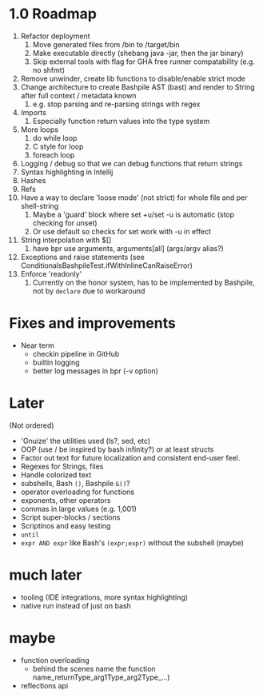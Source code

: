 # 1.0 Roadmap
1. Refactor deployment
   1. Move generated files from /bin to /target/bin
   2. Make executable directly (shebang java -jar, then the jar binary)
   3. Skip external tools with flag for GHA free runner compatability (e.g. no shfmt)
2. Remove unwinder, create lib functions to disable/enable strict mode
3. Change architecture to create Bashpile AST (bast) and render to String after full context / metadata known
   1. e.g. stop parsing and re-parsing strings with regex
4. Imports
   1. Especially function return values into the type system
5. More loops
   1. do while loop
   2. C style for loop
   3. foreach loop
6. Logging / debug so that we can debug functions that return strings
7. Syntax highlighting in Intellij
8. Hashes
9. Refs
10. Have a way to declare 'loose mode' (not strict) for whole file and per shell-string
     1. Maybe a 'guard' block where set +u/set -u is automatic (stop checking for unset)
     2. Or use default so checks for set work with -u in effect
11. String interpolation with $[]
    1. have bpr use arguments, arguments[all] (args/argv alias?)
12. Exceptions and raise statements (see ConditionalsBashpileTest.ifWithInlineCanRaiseError)
13. Enforce 'readonly' 
    1. Currently on the honor system, has to be implemented by Bashpile, not by `declare` due to workaround

# Fixes and improvements
* Near term
  * checkin pipeline in GitHub
  * builtin logging
  * better log messages in bpr (-v option)

# Later
(Not ordered)
* 'Gnuize' the utilities used (ls?, sed, etc)
* OOP (use / be inspired by bash infinity?) or at least structs
* Factor out text for future localization and consistent end-user feel.
* Regexes for Strings, files
* Handle colorized text
* subshells, Bash `()`, Bashpile `&()`?
* operator overloading for functions
* exponents, other operators
* commas in large values (e.g. 1,001)
* Script super-blocks / sections
* Scriptinos and easy testing
* `until`
* `expr AND expr` like Bash's `(expr;expr)` without the subshell (maybe)

# much later
* tooling (IDE integrations, more syntax highlighting)
* native run instead of just on bash

# maybe
* function overloading 
   * behind the scenes name the function name_returnType_arg1Type_arg2Type_...)
* reflections api